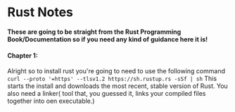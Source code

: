 # Rust Notes

**These are going to be straight from the Rust Programming Book/Documentation so if you need any kind of guidance here it is!**

#### Chapter 1:

Alright so to install rust you're going to need to use the following command `curl --proto '=https' --tlsv1.2 https://sh.rustup.rs -sSf | sh`
This starts the install and downloads the most recent, stable version of Rust. You also need a linker( tool that, you guessed it, links your compiled files together into oen executable.) 
